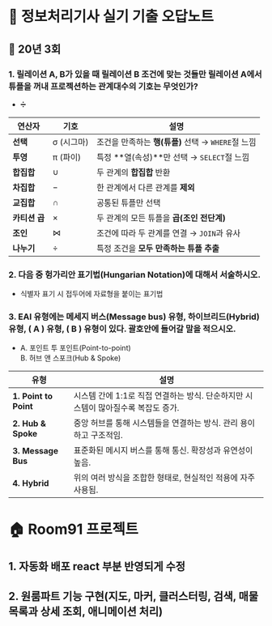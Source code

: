 # 📌 정보처리기사 실기 기출 오답노트

## 📖 20년 3회

### 1. 릴레이션 A, B가 있을 때 릴레이션 B 조건에 맞는 것들만 릴레이션 A에서 튜플을 꺼내 프로젝션하는 관계대수의 기호는 무엇인가?
- ➗

| 연산자       | 기호      | 설명                                  |
| --------- | ------- | ----------------------------------- |
| **선택**    | σ (시그마) | 조건을 만족하는 **행(튜플)** 선택 → `WHERE`절 느낌 |
| **투영**    | π (파이)  | 특정 \*\*열(속성)\*\*만 선택 → `SELECT`절 느낌 |
| **합집합**   | ∪       | 두 관계의 **합집합** 반환                    |
| **차집합**   | −       | 한 관계에서 다른 관계를 **제외**                |
| **교집합**   | ∩       | 공통된 튜플만 선택                          |
| **카티션 곱** | ×       | 두 관계의 모든 튜플을 **곱(조인 전단계)**          |
| **조인**    | ⋈       | 조건에 따라 두 관계를 연결 → `JOIN`과 유사        |
| **나누기**   | ÷       | 특정 조건을 **모두 만족하는 튜플 추출**   |

### 2. 다음 중 헝가리안 표기법(Hungarian Notation)에 대해서 서술하시오.
- 식별자 표기 시 접두어에 자료형을 붙이는 표기법

### 3. EAI 유형에는 메세지 버스(Message bus) 유형, 하이브리드(Hybrid) 유형, ( A ) 유형, ( B ) 유형이 있다. 괄호안에 들어갈 말을 적으시오.
- A. 포인트 투 포인트(Point-to-point)  
B. 허브 앤 스포크(Hub & Spoke)

| 유형                    | 설명                                               |
| --------------------- | ------------------------------------------------ |
| **1. Point to Point** | 시스템 간에 1:1로 직접 연결하는 방식. 단순하지만 시스템이 많아질수록 복잡도 증가. |
| **2. Hub & Spoke**    | 중앙 허브를 통해 시스템들을 연결하는 방식. 관리 용이하고 구조적임.           |
| **3. Message Bus**    | 표준화된 메시지 버스를 통해 통신. 확장성과 유연성이 높음.                |
| **4. Hybrid**         | 위의 여러 방식을 조합한 형태로, 현실적인 적용에 자주 사용됨.              |

# 🏠 Room91 프로젝트

## 1. 자동화 배포 react 부분 반영되게 수정

## 2. 원룸파트 기능 구현(지도, 마커, 클러스터링, 검색, 매물 목록과 상세 조회, 애니메이션 처리)